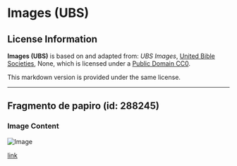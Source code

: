 # Images (UBS)

## License Information

**Images (UBS)** is based on and adapted from: _UBS Images_, [United Bible Societies](https://unitedbiblesocieties.org/), None, which is licensed under a [Public Domain CC0](https://creativecommons.org/public-domain/cc0/).

This markdown version is provided under the same license.



--------------------------------

## Fragmento de papiro (id: 288245)

### Image Content

![Image](https://cdn.aquifer.bible/aquifer-content/resources/Media/WEB-0623_papyrus_fragment.jpg)

[link](https://cdn.aquifer.bible/aquifer-content/resources/Media/WEB-0623_papyrus_fragment.jpg)


